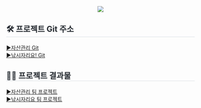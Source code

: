 <div align= "center">
    <img src="https://capsule-render.vercel.app/api?type=waving&color=auto&height=120&text=Yun's%20Github&animation=&fontColor=000000&fontSize=70" />
</div>

<div style="text-align: left;">
    <h2 style="border-bottom: 1px solid #d8dee4; color: #282d33;">🛠️ 프로젝트 Git 주소 </h2> 
    <div style="text-align: left;">
        <a href=https://github.com/y5624711/TeamProject250106/>▶자산관리 Git</a>
        <br>
        <a href=https://github.com/y5624711/prj241126/>▶낚시자리요! Git</a>
    </div>  
<div style="text-align: left;">
    <h2 style="border-bottom: 1px solid #d8dee4; color: #282d33;">🧑‍💻 프로젝트 결과물 </h2>
    <div style="text-align: left;">
        <a href=http://54.180.144.145:8080/>▶자산관리 팀 프로젝트</a>
        <br>
        <a href=http://43.201.71.147:8080/>▶낚시자리요 팀 프로젝트</a>
    </div>  

